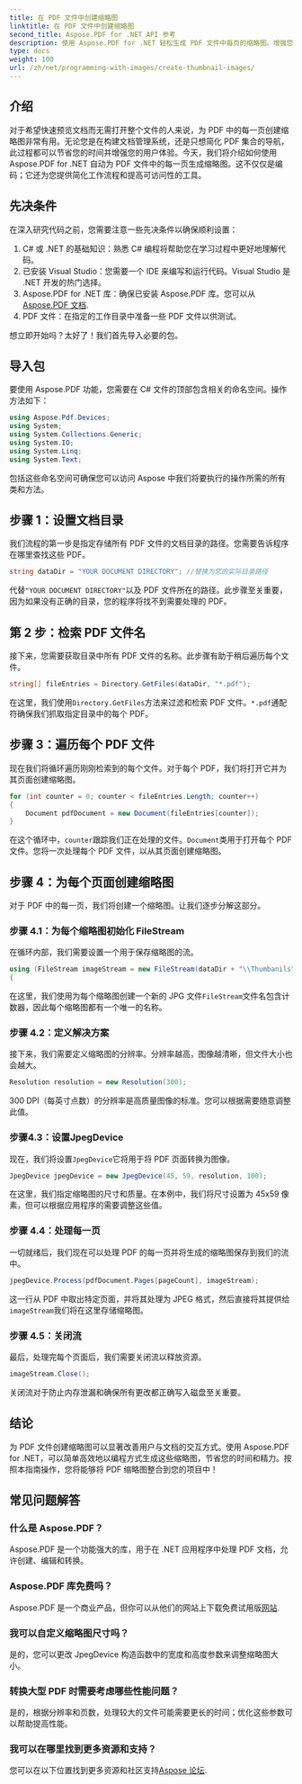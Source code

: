 ```yaml
---
title: 在 PDF 文件中创建缩略图
linktitle: 在 PDF 文件中创建缩略图
second_title: Aspose.PDF for .NET API 参考
description: 使用 Aspose.PDF for .NET 轻松生成 PDF 文件中每页的缩略图。增强您的文档预览体验。
type: docs
weight: 100
url: /zh/net/programming-with-images/create-thumbnail-images/
---
```

## 介绍

对于希望快速预览文档而无需打开整个文件的人来说，为 PDF 中的每一页创建缩略图非常有用。无论您是在构建文档管理系统，还是只想简化 PDF 集合的导航，此过程都可以节省您的时间并增强您的用户体验。今天，我们将介绍如何使用 Aspose.PDF for .NET 自动为 PDF 文件中的每一页生成缩略图。这不仅仅是编码；它还为您提供简化工作流程和提高可访问性的工具。

## 先决条件

在深入研究代码之前，您需要注意一些先决条件以确保顺利设置：

1. C# 或 .NET 的基础知识：熟悉 C# 编程将帮助您在学习过程中更好地理解代码。
2. 已安装 Visual Studio：您需要一个 IDE 来编写和运行代码。Visual Studio 是 .NET 开发的热门选择。
3. Aspose.PDF for .NET 库：确保已安装 Aspose.PDF 库。您可以从[Aspose.PDF 文档](https://reference.aspose.com/pdf/net/).
4. PDF 文件：在指定的工作目录中准备一些 PDF 文件以供测试。

想立即开始吗？太好了！我们首先导入必要的包。

## 导入包

要使用 Aspose.PDF 功能，您需要在 C# 文件的顶部包含相关的命名空间。操作方法如下：

```csharp
using Aspose.Pdf.Devices;
using System;
using System.Collections.Generic;
using System.IO;
using System.Linq;
using System.Text;
```

包括这些命名空间可确保您可以访问 Aspose 中我们将要执行的操作所需的所有类和方法。

## 步骤 1：设置文档目录

我们流程的第一步是指定存储所有 PDF 文件的文档目录的路径。您需要告诉程序在哪里查找这些 PDF。 

```csharp
string dataDir = "YOUR DOCUMENT DIRECTORY"; //替换为您的实际目录路径
```

代替`"YOUR DOCUMENT DIRECTORY"`以及 PDF 文件所在的路径。此步骤至关重要，因为如果没有正确的目录，您的程序将找不到需要处理的 PDF。

## 第 2 步：检索 PDF 文件名

接下来，您需要获取目录中所有 PDF 文件的名称。此步骤有助于稍后遍历每个文件。 

```csharp
string[] fileEntries = Directory.GetFiles(dataDir, "*.pdf");
```

在这里，我们使用`Directory.GetFiles`方法来过滤和检索 PDF 文件。`*.pdf`通配符确保我们抓取指定目录中的每个 PDF。 

## 步骤 3：遍历每个 PDF 文件

现在我们将循环遍历刚刚检索到的每个文件。对于每个 PDF，我们将打开它并为其页面创建缩略图。 

```csharp
for (int counter = 0; counter < fileEntries.Length; counter++)
{
    Document pdfDocument = new Document(fileEntries[counter]);
}
```

在这个循环中，`counter`跟踪我们正在处理的文件。`Document`类用于打开每个 PDF 文件。您将一次处理每个 PDF 文件，以从其页面创建缩略图。

## 步骤 4：为每个页面创建缩略图

对于 PDF 中的每一页，我们将创建一个缩略图。让我们逐步分解这部分。

### 步骤 4.1：为每个缩略图初始化 FileStream

在循环内部，我们需要设置一个用于保存缩略图的流。

```csharp
using (FileStream imageStream = new FileStream(dataDir + "\\Thumbanils" + counter.ToString() + "_" + pageCount + ".jpg", FileMode.Create))
{
```

在这里，我们使用为每个缩略图创建一个新的 JPG 文件`FileStream`文件名包含计数器，因此每个缩略图都有一个唯一的名称。

### 步骤 4.2：定义解决方案

接下来，我们需要定义缩略图的分辨率。分辨率越高，图像越清晰，但文件大小也会越大。

```csharp
Resolution resolution = new Resolution(300);
```

300 DPI（每英寸点数）的分辨率是高质量图像的标准。您可以根据需要随意调整此值。

### 步骤4.3：设置JpegDevice

现在，我们将设置`JpegDevice`它将用于将 PDF 页面转换为图像。

```csharp
JpegDevice jpegDevice = new JpegDevice(45, 59, resolution, 100);
```

在这里，我们指定缩略图的尺寸和质量。在本例中，我们将尺寸设置为 45x59 像素，但可以根据应用程序的需要调整这些值。

### 步骤 4.4：处理每一页

一切就绪后，我们现在可以处理 PDF 的每一页并将生成的缩略图保存到我们的流中。

```csharp
jpegDevice.Process(pdfDocument.Pages[pageCount], imageStream);
```

这一行从 PDF 中取出特定页面，并将其处理为 JPEG 格式，然后直接将其提供给`imageStream`我们将在这里存储缩略图。

### 步骤 4.5：关闭流

最后，处理完每个页面后，我们需要关闭流以释放资源。

```csharp
imageStream.Close();
```

关闭流对于防止内存泄漏和确保所有更改都正确写入磁盘至关重要。

## 结论

为 PDF 文件创建缩略图可以显著改善用户与文档的交互方式。使用 Aspose.PDF for .NET，可以简单高效地以编程方式生成这些缩略图，节省您的时间和精力。按照本指南操作，您将能够将 PDF 缩略图整合到您的项目中！

## 常见问题解答

### 什么是 Aspose.PDF？  
Aspose.PDF 是一个功能强大的库，用于在 .NET 应用程序中处理 PDF 文档，允许创建、编辑和转换。

### Aspose.PDF 库免费吗？  
 Aspose.PDF 是一个商业产品，但你可以从他们的网站上下载免费试用版[网站](https://releases.aspose.com/).

### 我可以自定义缩略图尺寸吗？  
是的，您可以更改 JpegDevice 构造函数中的宽度和高度参数来调整缩略图大小。

### 转换大型 PDF 时需要考虑哪些性能问题？  
是的，根据分辨率和页数，处理较大的文件可能需要更长的时间；优化这些参数可以帮助提高性能。

### 我可以在哪里找到更多资源和支持？  
您可以在以下位置找到更多资源和社区支持[Aspose 论坛](https://forum.aspose.com/c/pdf/10).